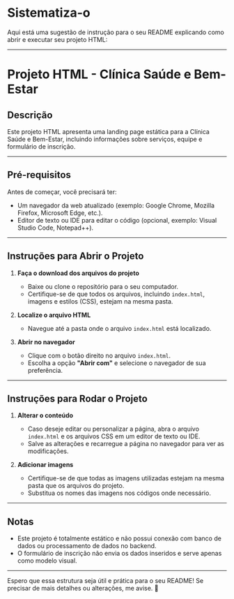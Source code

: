 # Sistematiza-o
Aqui está uma sugestão de instrução para o seu README explicando como abrir e executar seu projeto HTML:

---

# **Projeto HTML - Clínica Saúde e Bem-Estar**

## **Descrição**
Este projeto HTML apresenta uma landing page estática para a Clínica Saúde e Bem-Estar, incluindo informações sobre serviços, equipe e formulário de inscrição.

---

## **Pré-requisitos**
Antes de começar, você precisará ter:
- Um navegador da web atualizado (exemplo: Google Chrome, Mozilla Firefox, Microsoft Edge, etc.).
- Editor de texto ou IDE para editar o código (opcional, exemplo: Visual Studio Code, Notepad++).

---

## **Instruções para Abrir o Projeto**
1. **Faça o download dos arquivos do projeto**
   - Baixe ou clone o repositório para o seu computador.
   - Certifique-se de que todos os arquivos, incluindo `index.html`, imagens e estilos (CSS), estejam na mesma pasta.

2. **Localize o arquivo HTML**
   - Navegue até a pasta onde o arquivo `index.html` está localizado.

3. **Abrir no navegador**
   - Clique com o botão direito no arquivo `index.html`.
   - Escolha a opção **"Abrir com"** e selecione o navegador de sua preferência.

---

## **Instruções para Rodar o Projeto**
1. **Alterar o conteúdo**
   - Caso deseje editar ou personalizar a página, abra o arquivo `index.html` e os arquivos CSS em um editor de texto ou IDE.
   - Salve as alterações e recarregue a página no navegador para ver as modificações.

2. **Adicionar imagens**
   - Certifique-se de que todas as imagens utilizadas estejam na mesma pasta que os arquivos do projeto.
   - Substitua os nomes das imagens nos códigos onde necessário.

---

## **Notas**
- Este projeto é totalmente estático e não possui conexão com banco de dados ou processamento de dados no backend.
- O formulário de inscrição não envia os dados inseridos e serve apenas como modelo visual.

---

Espero que essa estrutura seja útil e prática para o seu README! Se precisar de mais detalhes ou alterações, me avise. 🚀
